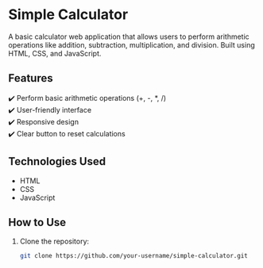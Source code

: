 # Simple Calculator  

A basic calculator web application that allows users to perform arithmetic operations like addition, subtraction, multiplication, and division. Built using HTML, CSS, and JavaScript.  

## Features  
✔️ Perform basic arithmetic operations (+, -, *, /)  
✔️ User-friendly interface  
✔️ Responsive design  
✔️ Clear button to reset calculations  

## Technologies Used  
- HTML  
- CSS  
- JavaScript  

## How to Use  
1. Clone the repository:  
   ```bash
   git clone https://github.com/your-username/simple-calculator.git
